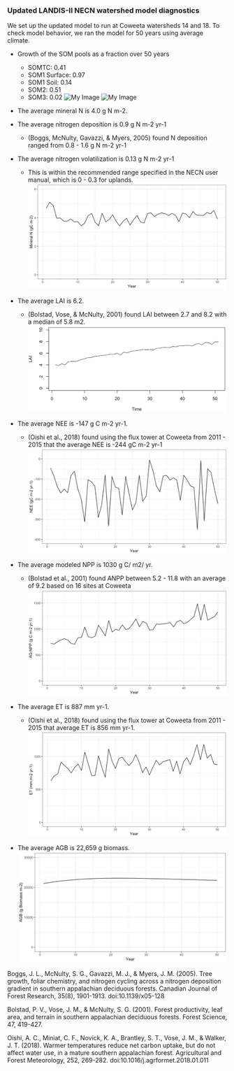 ### Updated LANDIS-II NECN watershed model diagnostics ###

We set up the updated model to run at Coweeta watersheds 14 and 18. To check model behavior, we ran the model for 50 years using average climate. 

- Growth of the SOM pools as a fraction over 50 years 
    - SOMTC: 0.41 
    - SOM1 Surface: 0.97
    - SOM1 Soil: 0.14 
    - SOM2: 0.51
    - SOM3: 0.02
![My Image](../Figs/somtc.PNG)
![My Image](../Models/Diagnostics/Figs/som_pools.PNG)

- The average mineral N is 4.0 g N m-2. 
- The average nitrogen deposition is 0.9 g N m-2 yr-1
    - (Boggs, McNulty, Gavazzi, & Myers, 2005) found N deposition ranged from 0.8 - 1.6 g N m-2 yr-1  
- The average nitrogen volatilization is 0.13 g N m-2 yr-1 
    - This is within the recommended range specified in the NECN user manual, which is  0 - 0.3 for uplands.
![My Image](/Models/Diagnostics/Figs/mineral_n.PNG)

- The average LAI is 6.2. 
    - (Bolstad, Vose, & McNulty, 2001) found LAI between 2.7 and 8.2 with a median of 5.8 m2. 
![My Image](/Models/Diagnostics/Figs/lai.PNG)

- The average NEE is -147 g C m-2 yr-1.
    - (Oishi et al., 2018) found using the flux tower at Coweeta from 2011 - 2015 that the average NEE is -244 gC m-2 yr-1 
![My Image](/Models/Diagnostics/Figs/nee.PNG)

- The average modeled NPP is 1030 g C/ m2/ yr.
    - (Bolstad et al., 2001) found ANPP between 5.2 - 11.8 with an average of 9.2 based on 16 sites at Coweeta 
![My Image](/Models/Diagnostics/Figs/npp.PNG)

- The average ET is 887 mm yr-1.
    - (Oishi et al., 2018) found using the flux tower at Coweeta from 2011 - 2015 that average ET is 856 mm yr-1. 
![My Image](/Models/Diagnostics/Figs/et.PNG)

- The average AGB is 22,659 g biomass.
![My Image](/Models/Diagnostics/Figs/agb.PNG)


Boggs, J. L., McNulty, S. G., Gavazzi, M. J., & Myers, J. M. (2005). Tree growth, foliar chemistry, and nitrogen cycling across a nitrogen deposition gradient in southern appalachian deciduous forests. Canadian Journal of Forest Research, 35(8), 1901-1913. doi:10.1139/x05-128

Bolstad, P. V., Vose, J. M., & McNulty, S. G. (2001). Forest productivity, leaf area, and terrain in southern appalachian deciduous forests. Forest Science, 47, 419-427. 

Oishi, A. C., Miniat, C. F., Novick, K. A., Brantley, S. T., Vose, J. M., & Walker, J. T. (2018). Warmer temperatures reduce net carbon uptake, but do not affect water use, in a mature southern appalachian forest. Agricultural and Forest Meteorology, 252, 269-282. doi:10.1016/j.agrformet.2018.01.011


